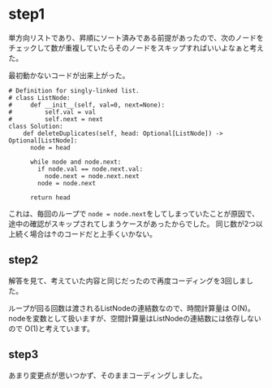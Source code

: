 # step1

単方向リストであり、昇順にソート済みである前提があったので、次のノードをチェックして数が重複していたらそのノードをスキップすればいいよなぁと考えた。

最初動かないコードが出来上がった。
```
# Definition for singly-linked list.
# class ListNode:
#     def __init__(self, val=0, next=None):
#         self.val = val
#         self.next = next
class Solution:
    def deleteDuplicates(self, head: Optional[ListNode]) -> Optional[ListNode]:
      node = head

      while node and node.next:
        if node.val == node.next.val:
          node.next = node.next.next
        node = node.next
      
      return head
```

これは、毎回のループで `node = node.next`をしてしまっていたことが原因で、途中の確認がスキップされてしまうケースがあったからでした。
同じ数が2つ以上続く場合は↑のコードだと上手くいかない。

## step2

解答を見て、考えていた内容と同じだったので再度コーディングを3回しました。

ループが回る回数は渡されるListNodeの連結数なので、時間計算量は O(N)。nodeを変数として扱いますが、空間計算量はListNodeの連結数には依存しないので O(1)と考えています。

## step3

あまり変更点が思いつかず、そのままコーディングしました。
